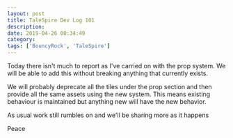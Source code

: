 ```yaml
---
layout: post
title: TaleSpire Dev Log 101
description:
date: 2019-04-26 00:34:49
category:
tags: ['BouncyRock', 'TaleSpire']
---
```


Today there isn't much to report as I've carried on with the prop system. We will be able to add this without breaking anything that currently exists.

We will probably deprecate all the tiles under the prop section and then provide all the same assets using the new system. This means existing behaviour is maintained but anything new will have the new behavior.

As usual work still rumbles on and we'll be sharing more as it happens

Peace
